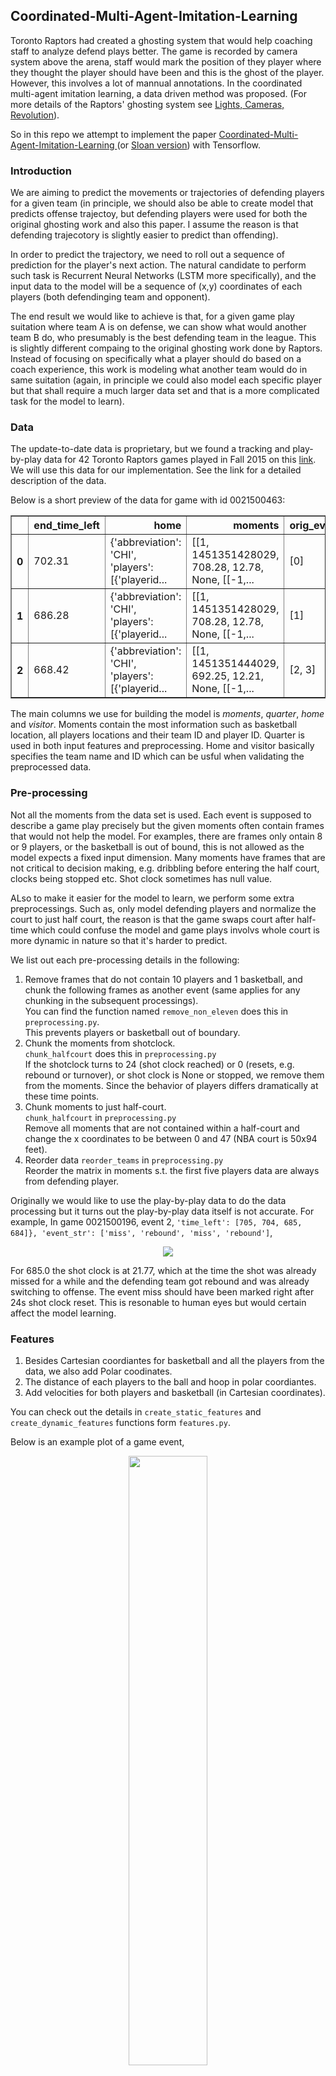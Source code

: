 ## Coordinated-Multi-Agent-Imitation-Learning

Toronto Raptors had created a ghosting system that would help coaching staff to analyze defend plays better. The game is recorded by camera system above the arena, staff would mark the position of they player where they thought the player should have been and this is the ghost of the player. However, this involves a lot of mannual annotations. In the coordinated multi-agent imitation learning, a data driven method was proposed. (For more details of the Raptors' ghosting system see [Lights, Cameras, Revolution](http://grantland.com/features/the-toronto-raptors-sportvu-cameras-nba-analytical-revolution/)). 

So in this repo we attempt to implement the paper [Coordinated-Multi-Agent-Imitation-Learning
](https://arxiv.org/pdf/1703.03121.pdf) (or [Sloan version](https://s3-us-west-1.amazonaws.com/disneyresearch/wp-content/uploads/20170228130457/Data-Driven-Ghosting-using-Deep-Imitation-Learning-Paper1.pdf)) with Tensorflow. 

### Introduction
We are aiming to predict the movements or trajectories of defending players for a given team (in principle, we should also be able to create model that predicts offense trajectoy, but defending players were used for both the original ghosting work and also this paper. I assume the reason is that defending trajecotory is slightly easier to predict than offending).

In order to predict the trajectory, we need to roll out a sequence of prediction for the player's next action. The natural candidate to perform such task is Recurrent Neural Networks (LSTM more specifically), and the input data to the model will be a sequence of (x,y) coordinates of each players (both defendinging team and opponent).

The end result we would like to achieve is that, for a given game play suitation where team A is on defense, we can show what would another team B do, who presumably is the best defending team in the league. This is slightly different compaing to the original ghosting work done by Raptors. Instead of focusing on specifically what a player should do based on a coach experience, this work is modeling what another team would do in same suitation (again, in principle we could also model each specific player but that shall require a much larger data set and that is a more complicated task for the model to learn).

### Data
The update-to-date data is proprietary, but we found a tracking and play-by-play data for 42 Toronto Raptors games
played in Fall 2015 on this [link](http://www.cs.toronto.edu/~urtasun/courses/CSC2541_Winter17/project_2.pdf). We will use this data for our implementation. See the link for a detailed description of the data.

Below is a short preview of the data for game with id 0021500463:

<div>
<table border="1" class="dataframe">
  <thead>
    <tr style="text-align: right;">
      <th></th>
      <th>end_time_left</th>
      <th>home</th>
      <th>moments</th>
      <th>orig_events</th>
      <th>playbyplay</th>
      <th>quarter</th>
      <th>start_time_left</th>
      <th>visitor</th>
    </tr>
  </thead>
  <tbody>
    <tr>
      <th>0</th>
      <td>702.31</td>
      <td>{'abbreviation': 'CHI', 'players': [{'playerid...</td>
      <td>[[1, 1451351428029, 708.28, 12.78, None, [[-1,...</td>
      <td>[0]</td>
      <td>GAME_ID  EVENTNUM  EVENTMSGTYPE  EVENTMS...</td>
      <td>1</td>
      <td>708.28</td>
      <td>{'abbreviation': 'TOR', 'players': [{'playerid...</td>
    </tr>
    <tr>
      <th>1</th>
      <td>686.28</td>
      <td>{'abbreviation': 'CHI', 'players': [{'playerid...</td>
      <td>[[1, 1451351428029, 708.28, 12.78, None, [[-1,...</td>
      <td>[1]</td>
      <td>GAME_ID  EVENTNUM  EVENTMSGTYPE  EVENTMS...</td>
      <td>1</td>
      <td>708.28</td>
      <td>{'abbreviation': 'TOR', 'players': [{'playerid...</td>
    </tr>
    <tr>
      <th>2</th>
      <td>668.42</td>
      <td>{'abbreviation': 'CHI', 'players': [{'playerid...</td>
      <td>[[1, 1451351444029, 692.25, 12.21, None, [[-1,...</td>
      <td>[2, 3]</td>
      <td>GAME_ID  EVENTNUM  EVENTMSGTYPE  EVENTMS...</td>
      <td>1</td>
      <td>692.25</td>
      <td>{'abbreviation': 'TOR', 'players': [{'playerid...</td>
    </tr>
  </tbody>
</table>
</div>

The main columns we use for building the model is *moments*, *quarter*, *home* and *visitor*. Moments contain the most information such as basketball location, all players locations and their team ID and player ID. Quarter is used in both input features and preprocessing. Home and visitor basically specifies the team name and ID which can be usful when validating the preprocessed data.

### Pre-processing
Not all the moments from the data set is used. Each event is supposed to describe a game play precisely but the given moments often contain frames that would not help the model. For examples, there are frames only ontain 8 or 9 players, or the basketball is out of bound, this is not allowed as the model expects a fixed input dimension. Many moments have frames that are not critical to decision making, e.g. dribbling before entering the half court, clocks being stopped etc. Shot clock sometimes has null value.   

ALso to make it easier for the model to learn, we perform some extra preprocessings. Such as, only model defending players and normalize the court to just half court, the reason is that the game swaps court after half-time which could confuse the model and game plays involvs whole court is more dynamic in nature so that it's harder to predict.

We list out each pre-processing details in the following:

1. Remove frames that do not contain 10 players and 1 basketball, and chunk the following frames as another event (same applies for any chunking in the subsequent processings).  
    You can find the function named `remove_non_eleven` does this in `preprocessing.py`.  
    This prevents players or basketball out of boundary. 
2. Chunk the moments from shotclock.  
    `chunk_halfcourt` does this in `preprocessing.py`  
    If the shotclock turns to 24 (shot clock reached) or 0 (resets, e.g. rebound or turnover), or shot clock is None or stopped, we remove them from the moments. Since the behavior of players differs dramatically at these time points.
3. Chunk moments to just half-court.  
    `chunk_halfcourt` in `preprocessing.py`   
    Remove all moments that are not contained within a half-court and change the x coordinates to be between 0 and 47 (NBA court is 50x94 feet).
4. Reorder data
    `reorder_teams` in `preprocessing.py`   
    Reorder the matrix in moments s.t. the first five players data are always from defending player.
    
Originally we would like to use the play-by-play data to do the data processing but it turns out the play-by-play data itself is not accurate. For example, In game 0021500196, event 2, `'time_left': [705, 704, 685, 684]}, 'event_str': ['miss', 'rebound', 'miss', 'rebound']`,
<p align="center">
  <img src="images/inaccurate.gif">  
</p>  
For 685.0 the shot clock is at 21.77, which at the time the shot was already missed for a while and the defending team got rebound and was already switching to offense. The event miss should have been marked right after 24s shot clock reset. This is resonable to human eyes but would certain affect the model learning.

### Features
1. Besides Cartesian coordiantes for basketball and all the players from the data, we also add Polar coodinates. 
2. The distance of each players to the ball and hoop in polar coordiantes.
3. Add velocities for both players and basketball (in Cartesian coordinates).

You can check out the details in `create_static_features` and `create_dynamic_features` functions form `features.py`.

Below is an example plot of a game event,
<p align="center">
  <img src="images/trajectory.png" width="50%">  
</p>  
<em>Blue is the defending team, red is the opponent and the green one is the basketball. The arrow indicates the velocity vector for each player. The black circle is the hoop. The smaller the dot is the earlier player is in the sequence</em>

### Hidden Structure Learning
Finally we will get into how we want to build the model. It may seem like how we want to approach this i.e. feed the input sequence of data into a LSTM where the label for each current time step is the input of the next time step. However, there are two major issues:

1. Since we are training on input data that contains multiple agents, we need to consider the order of the input. 
2. A standard one-to-one or many-to-one would not have practical use since in real game we would like to have predictions for next at least several time steps instead of just one prediction at a time.

In this section we mainly talk about the first issue. The input data point at each time step looks like,
<a href="https://www.codecogs.com/eqnedit.php?latex=(p_{1,x},&space;p_{1,y},&space;p_{1,vx},&space;p_{1,vy},&space;\cdots,&space;p_{2,x},&space;p_{2,y},&space;p_{2,vx},&space;p_{2,vy},&space;\cdots,&space;p_{10,x},&space;p_{10,y},&space;p_{10,vx},&space;p_{10,vy},&space;\cdots)" target="_blank"><img src="https://latex.codecogs.com/gif.latex?(p_{1,x},&space;p_{1,y},&space;p_{1,vx},&space;p_{1,vy},&space;\cdots,&space;p_{2,x},&space;p_{2,y},&space;p_{2,vx},&space;p_{2,vy},&space;\cdots,&space;p_{10,x},&space;p_{10,y},&space;p_{10,vx},&space;p_{10,vy},&space;\cdots)" title="(p_{1,x}, p_{1,y}, p_{1,vx}, p_{1,vy}, \cdots, p_{2,x}, p_{2,y}, p_{2,vx}, p_{2,vy}, \cdots, p_{10,x}, p_{10,y}, p_{10,vx}, p_{10,vy}, \cdots)" /></a>

we are supposed to feed into data that has consistent order to the model, otherwise the model is going to have a hard time to learn anything. This is known as "index free" multi-agent system. How do we define the order then? by their height, weight or their assigned roles e.g. Power-forward or Point-guard? Using the pre-defined roles sounds more reasonable but they may change during the actual game play. So instead of using fixed roles, the team of this paper suggested to learn the _hidden states/roles_ for each players.    

Here we will make use of the [hmmlearn](http://hmmlearn.readthedocs.io/en/latest/api.html#gaussianhmm) library ([pomegranate](https://pomegranate.readthedocs.io/en/latest/) looks like a good option too). We train a Hidden Markov model which would predict the hidden state for each time step, this is done by using [Baum–Welch algorithm](https://en.wikipedia.org/wiki/Baum%E2%80%93Welch_algorithm) from which we can know the emission probabilities for each hidden roles.  

Naturally we do not need to bother with the emission distribution, Viterbi algorithm would help us to find the most likely sequence of hidden roles. However since we are trying to assign hidden roles to each player then it is possible that different players get assigned the same hidden role (indeed it happened when I run Viterbi to get the sequence of assigned roles). More concretely, for each player at each time step we assign a hidden role:
<p align="center">
<a href="https://www.codecogs.com/eqnedit.php?latex=\inline&space;\begin{bmatrix}&space;p^{(1)}_{1}&space;&&space;p^{(2)}_{1}&space;&&space;p^{(3)}_{1}&space;&&space;\dots&space;&&space;p^{(T)}_{1}&space;\\&space;p^{(1)}_{2}&space;&&space;p^{(2)}_{2}&space;&&space;p^{(3)}_{2}&space;&&space;\dots&space;&&space;p^{(T)}_{2}\\&space;\vdots&space;&&space;\vdots&space;&&space;\vdots&space;&&space;\ddots&space;&&space;\vdots&space;\\&space;p^{(1)}_{n}&space;&&space;p^{(2)}_{n}&space;&&space;p^{(3)}_{n}&space;&&space;\dots&space;&&space;p^{(T)}_{n}&space;\end{bmatrix}&space;\Rightarrow&space;\begin{bmatrix}&space;h^{(1)}_{1}&space;&&space;h^{(2)}_{4}&space;&&space;\cdots&space;&&space;h^{(t)}_{i}&space;\dots&space;\\&space;h^{(1)}_{1}&space;&&space;h^{(2)}_{3}&space;&&space;\cdots&space;&&space;h^{(t)}_{j}&space;\dots&space;\\&space;\vdots&space;&&space;\vdots&space;&&space;\vdots&space;&&space;\vdots&space;&&space;\\&space;h^{(1)}_{6}&space;&&space;h^{(2)}_{3}&space;&&space;\cdots&space;&&space;h^{(t)}_{k}&space;\dots&space;\\&space;\end{bmatrix}" target="_blank"><img src="https://latex.codecogs.com/gif.latex?\inline&space;\begin{bmatrix}&space;p^{(1)}_{1}&space;&&space;p^{(2)}_{1}&space;&&space;p^{(3)}_{1}&space;&&space;\dots&space;&&space;p^{(T)}_{1}&space;\\&space;p^{(1)}_{2}&space;&&space;p^{(2)}_{2}&space;&&space;p^{(3)}_{2}&space;&&space;\dots&space;&&space;p^{(T)}_{2}\\&space;\vdots&space;&&space;\vdots&space;&&space;\vdots&space;&&space;\ddots&space;&&space;\vdots&space;\\&space;p^{(1)}_{n}&space;&&space;p^{(2)}_{n}&space;&&space;p^{(3)}_{n}&space;&&space;\dots&space;&&space;p^{(T)}_{n}&space;\end{bmatrix}&space;\Rightarrow&space;\begin{bmatrix}&space;h^{(1)}_{1}&space;&&space;h^{(2)}_{4}&space;&&space;\cdots&space;&&space;h^{(t)}_{i}&space;\dots&space;\\&space;h^{(1)}_{1}&space;&&space;h^{(2)}_{3}&space;&&space;\cdots&space;&&space;h^{(t)}_{j}&space;\dots&space;\\&space;\vdots&space;&&space;\vdots&space;&&space;\vdots&space;&&space;\vdots&space;&&space;\\&space;h^{(1)}_{6}&space;&&space;h^{(2)}_{3}&space;&&space;\cdots&space;&&space;h^{(t)}_{k}&space;\dots&space;\\&space;\end{bmatrix}" title="\begin{bmatrix} p^{(1)}_{1} & p^{(2)}_{1} & p^{(3)}_{1} & \dots & p^{(T)}_{1} \\ p^{(1)}_{2} & p^{(2)}_{2} & p^{(3)}_{2} & \dots & p^{(T)}_{2}\\ \vdots & \vdots & \vdots & \ddots & \vdots \\ p^{(1)}_{n} & p^{(2)}_{n} & p^{(3)}_{n} & \dots & p^{(T)}_{n} \end{bmatrix} \Rightarrow \begin{bmatrix} h^{(1)}_{1} & h^{(2)}_{4} & \cdots & h^{(t)}_{i} \dots \\ h^{(1)}_{1} & h^{(2)}_{3} & \cdots & h^{(t)}_{j} \dots \\ \vdots & \vdots & \vdots & \vdots & \\ h^{(1)}_{6} & h^{(2)}_{3} & \cdots & h^{(t)}_{k} \dots \\ \end{bmatrix}" /></a>
</p>

Notice that how player 1 and 2 both get assigned to hidden role 1 for initial time step, and player 2 and 5 get assigned to the same hidden role 3. We cannot have this assignment as we will need the hidden role to order the players, so instead of having the hard assignment for each player we employ [linear assignment](https://en.wikipedia.org/wiki/Assignment_problem) techniques, more specifically [Hungarian algorithm](https://en.wikipedia.org/wiki/Hungarian_algorithm) to assign the hidden role. 

We do so by first compute the Euclidean distance (you can also try cosine similarity) from each player's data point at certain timestep to the center of each hidden roles distribution, which we assumed to be (mixture) multivariavte Gaussain. Then we use this as the cost matrix and apply Hungarian algorithm.

**try to create a vis for the hidden state**

### Imitation Learning
We are hoping the model can learn or mimic the trajectory by training on players tracking data. Naturally we make use of LSTM for this task. One common example of the LSTM architecture is to take a sequence of length T of state S and outputs the action for each next time step.
<p align="center">
  <img src="images/reg_lstm.png">  
</p> 
however, the first obvious issue is that in real game we do not have the sequence of player states (unlike in a machine translation problem where you have the complete sentence ready), which are exactly the values we are trying to predict for. If we have these values then we do not to predict them anyway. So simply we do not have the input for a sequence of inputs.

What one could do is to train the model based on available data, use the predicted output of current time step as the next time step input during run time, that is instead of using true value as next time step input we use the output from previous time step. This is doable and looks okay but in run time the model will get baffled by the _drifting or compound error_. As the prediction goes on for longer time steps, the prediction error gets larger and larger to the point where the prediction would be really far off from the realistic trajectories. This happens although the loss value is small in training time. 
<p align="center">
  <img src="images/reg_lstm.png">  
</p> 
So the paper proposed to let the model see for longer time steps and experience this drifting error during train time. We first start training the regular lstm model where each time step input is ground truth. Then we extend the horizon where the input uses i.e. during training time we use the current time step output as the next step input. We increase the horzion by 1 and repeat. This gives model the experience of handling drifting error in train time, which leads to better performance in real run time setting.

